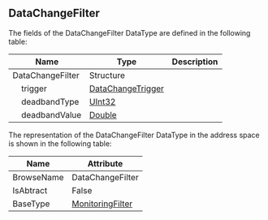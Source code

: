 <!-- datatype -->
## DataChangeFilter
<!-- end of description -->
The fields of the DataChangeFilter DataType are defined in the following table:  

|Name|Type|Description|
|---|---|---|
|DataChangeFilter|Structure||
|&nbsp;&nbsp;&nbsp;&nbsp;trigger|[DataChangeTrigger](../../../Part4/Services/DataChangeTrigger/readme.md)||
|&nbsp;&nbsp;&nbsp;&nbsp;deadbandType|[UInt32](../../../Part3/DataTypes/UInt32/readme.md)||
|&nbsp;&nbsp;&nbsp;&nbsp;deadbandValue|[Double](../../../Part3/DataTypes/Double/readme.md)||

The representation of the DataChangeFilter DataType in the address space is shown in the following table:  

|Name|Attribute|
|---|---|
|BrowseName|DataChangeFilter|
|IsAbtract|False|
|BaseType|[MonitoringFilter](../../../Part4/DataTypes/MonitoringFilter/readme.md)|

